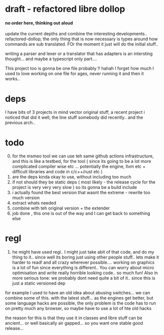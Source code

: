 # draft - refactored libre dollop 
#### no order here, thinking out aloud 

update the current depths and combine the interesting developments.. refactored-dollop; the only thing that is now necessary is types around how commands are sub translated. FOr the moment it just will do the initial stuff.. 

writing a parser and lexer or a translator that has adapters is an intersting thought... and maybe a typescript only part....

This project too is gonna be one file probably !! hahah I forget how much I used to love working on one file for ages, never running it and then it works.. 

# deps
I have bits of 3 projects in mind vector original stuff, a recent project i noticed that did it well, the line stuff somebody did recently.. and the previous arch.. 

# todo
0. for the msmeo tool we can use teh same github actions infrastructure, and this is like a testbed, for the tool ( since its going to be a lot more complicated compiler wise etc ... potentially the engine, llvm etc + difficult libraries and code in c/c++/rust etc )
1. are the deps kinda okay to use, without including too much
2. if not should they be static deps ( most likely - the release cycle for the project is very very very slow ) so its gonna be a build include
3. i actually found the best version that wasnt the extreme - rewrite too much version
4. extract whats needed
5. combine with teh original version + the extender
6. job done , this one is out of the way and I can get back to something else

# regl
1. he might have used regl.. I might just take abit of that code, and do my thing to it.. since well its boring just using other people stuff.. lets make it harder to read! and all crazy wherever possible.... working on graphics is a lot of fun since everything is different.. You can worry about micro optimisation and write really horrible looking code.. so much fun! Also in more serious tone: we probably dont need quite a bit of it.. since this is just a static versioned dep

for example I used to have an old idea about abusing switches... we can combine some of this. with the latest stuff... as the engines get better, but some language hacks are possible, the only problem is the code has to run on pretty much any browser, so maybe have to use a lot of hte old hacks

the reason for this is that they use it in classes and libre stuff can be ancient... or well basically air gapped... so you want one stable good release...
